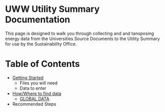 # UWW Utility Summary Documentation
This page is designed to walk you through collecting and and tansposing energy data from the Universities Source Documents to the Utility Summary for use by the Sustainability Office.

# Table of Contents
  - [Getting Started](https://hunttj21.github.io/UWW-Documentation/Utility%20Summary/gettingstarted)
    - Files you will need
    - Data to enter
  - [How/Where to find data](https://hunttj21.github.io/UWW-Documentation/Utility%20Summary/data)
    - [GLOBAL DATA](https://hunttj21.github.io/UWW-Documentation/Utility%20Summary/global)
  - Recommended Steps
